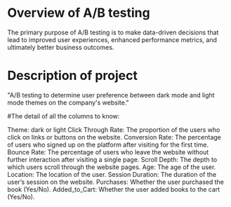 # Overview of A/B testing
The primary purpose of A/B testing is to make data-driven decisions that lead to improved user experiences, enhanced performance metrics, and ultimately better business outcomes.

# Description of project
"A/B testing to determine user preference between dark mode and light mode themes on the company's website."


#The detail of all the columns to know:

Theme: dark or light
Click Through Rate: The proportion of the users who click on links or buttons on the website.
Conversion Rate: The percentage of users who signed up on the platform after visiting for the first time.
Bounce Rate: The percentage of users who leave the website without further interaction after visiting a single page.
Scroll Depth: The depth to which users scroll through the website pages.
Age: The age of the user.
Location: The location of the user.
Session Duration: The duration of the user’s session on the website.
Purchases: Whether the user purchased the book (Yes/No).
Added_to_Cart: Whether the user added books to the cart (Yes/No).


